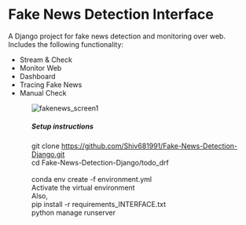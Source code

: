 # Fake News Detection Interface

A Django project for fake news detection and monitoring over web.<br>
Includes the following functionality:<br>

<ul>
  <li>Stream & Check</li>
  <li>Monitor Web</li>
  <li>Dashboard</li>
  <li>Tracing Fake News</li>
  <li>Manual Check</li>
<ul>

![fakenews_screen1](https://user-images.githubusercontent.com/9869470/112911588-63d14f80-9113-11eb-90a3-b0f8256e0a57.png)
<br>
##### Setup instructions
git clone https://github.com/Shiv681991/Fake-News-Detection-Django.git<br>
cd Fake-News-Detection-Django/todo_drf <br>  
conda env create -f environment.yml <br>
Activate the virtual environment<br> 
Also,<br>
pip install -r requirements_INTERFACE.txt<br>
python manage runserver
